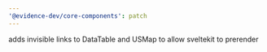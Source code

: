```yaml
---
'@evidence-dev/core-components': patch
---
```


adds invisible links to DataTable and USMap to allow sveltekit to prerender
